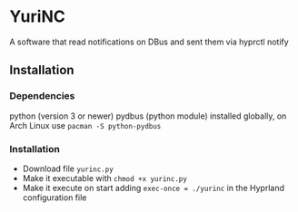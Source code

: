 # YuriNC

A software that read notifications on DBus and sent them via hyprctl notify

## Installation

### Dependencies

python (version 3 or newer)
pydbus (python module) installed globally, on Arch Linux use `pacman -S python-pydbus`

### Installation

- Download file `yurinc.py`
- Make it executable with `chmod +x yurinc.py`
- Make it execute on start adding `exec-once = ./yurinc` in the Hyprland configuration file
